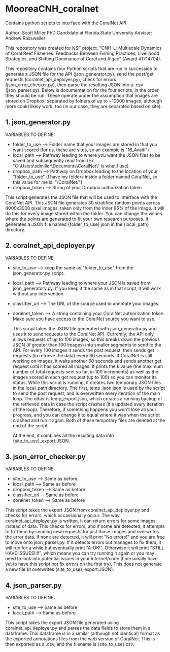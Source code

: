 # MooreaCNH_coralnet
Contains python scripts to interface with the CoralNet API

Author: Scott Miller
PhD Candidate at Florida State University
Advisor: Andrew Rassweiler

This repository was created for NSF project, "CNH-L: Multiscale Dynamics of Coral Reef Fisheries: Feedbacks Between Fishing Practices, Livelihood Strategies, and Shifting Dominance of Coral and Algae" (Award #1714704).

This repository contains four Python scripts that are run in succession to generate a JSON file for the API (json_generator.py), send the post/get requests (coralnet_api_deployer.py), check for errors (json_error_checker.py), then parse the resulting JSON into a .csv (json_parser.py).  Below is documentation for the four scripts, in the order they should be run.  These operate under the assumption that images are stored on Dropbox, separated by folders of up to ~10000 images, although more could likely work, too (in our case, they are separated based on site).

## 1. json_generator.py

  VARIABLES TO DEFINE:
  - folder_to_use --> Folder name that your images are stored in that you want scored (for us, these are sites, so an example is "16_Avaiti")
  - local_path --> Pathway leading to where you want the JSON files to be saved and subsequently read from (Ex, "C:\\Users\\sdmiller\\Documents\\CoralNet\\" is what I use)
  - dropbox_path -->  Pathway on Dropbox leading to the location of your "folder_to_use" (I have my folders inside a folder named CoralNet, so this value for me is: "/CoralNet/")
  - dropbox_token --> String of your Dropbox authorization token
  
  This script generates the JSON file that will be used to interface with the CoralNet API.  This JSON file generates 30 stratified random points across 4000x3000 pixel images, taken only from the inner 85% of the image.  It will do this for every image stored within the folder.  You can change the values where the points are generated to fit your own research purposes.  It generates a JSON file named {folder_to_use}.json in the {local_path} directory.

## 2. coralnet_api_deployer.py

  VARIABLES TO DEFINE:
  - site_to_use --> keep the same as "folder_to_use" from the json_generator.py script.
  - local_path --> Pathway leading to where your JSON is saved from json_generatory.py.  If you keep it the same as in that script, it will work without any intervention.
  - classifier_url --> The URL of the source used to annotate your images.
  - coralnet_token --> A string containing your CoralNet authorization token.  Make sure you have access to the CoralNet source you want to use.
  
    This script takes the JSON file generated with json_generator.py and uses it to send requests to the CoralNet API.  Currently, the API only allows requests of up to 100 images, so this breaks down the previous JSON (if greater than 100 images) into smaller segments to send to the API.  For every 100 images it sends the post request, then sends get requests (to retrieve the data) every 60 seconds.  If CoralNet is still working on images, it waits another 60 seconds and sends another get request until it has scored all images.  It prints the k value (the maximum number of total requests sent so far, in 100 increments) as well as the images scored in each get request (up to 100) so you can monitor its status.  While this script is running, it creates two temporary JSON files in the local_path directory.  The first, temp_json.json is used by the script to send the post request, and is overwritten every iteration of the main loop.  The other is temp_export.json, which creates a running backup of the retrieved data in case the script crashes (it's updated every iteration of the loop).  Therefore, if something happens you won't lose all your progress, and you can change k to equal where it was when the script crashed and run it again.  Both of these temporary files are deleted at the end of the script.
    
    At the end, it combines all the resulting data into {site_to_use}_export.JSON.  
    
  
## 3. json_error_checker.py

  VARIABLES TO DEFINE:
  - site_to_use --> Same as before
  - local_path --> Same as before
  - dropbox_token --> Same as before
  - classifier_url -- Same as before
  - coralnet_token --> Same as before
  
  This script takes the export JSON from coralnet_api_deployer.py and checks for errors, which occassionally occur.  The way coralnet_api_deployer.py is written, it can return errors for some images instead of data.  This checks for errors, and if some are detected, it attempts to fix them by sending new requests for just those images and overwrites the error data.  If none are detected, it will print "No errors!" and you are free to move onto json_parser.py.  If it detects errors but manages to fix them, it will run for a while but eventually print "A-OK!".  Otherwise it will print "STILL HAVE ISSUES!!!!", which means you can try running it again or you may need to look into potential issues in your internet/code (I personally have yet to have this script not fix errors on the first try).  This does not generate a new file (it overwrites {site_to_use}_export.JSON).
  
## 4. json_parser.py

  VARIABLES TO DEFINE:
  - site_to_use --> Same as before
  - local_path --> Same as before
  
  This script takes the export JSON file generated using coralnet_api_deployer.py and parses the data fields to store them in a dataframe.  This dataframe is in a similar (although not identical) format as the exported annotations files from the web version of CoralNet.  This is then exported as a .csv, and the filename is {site_to_use}.csv.
